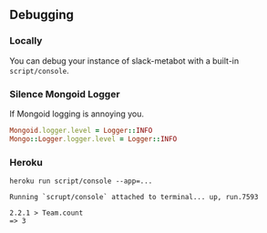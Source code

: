 ## Debugging

### Locally

You can debug your instance of slack-metabot with a built-in `script/console`.

### Silence Mongoid Logger

If Mongoid logging is annoying you.

```ruby
Mongoid.logger.level = Logger::INFO
Mongo::Logger.logger.level = Logger::INFO
```

### Heroku

```
heroku run script/console --app=...

Running `scrupt/console` attached to terminal... up, run.7593

2.2.1 > Team.count
=> 3
```
